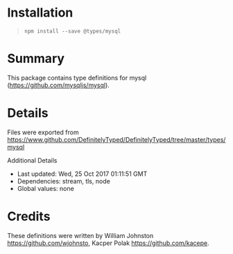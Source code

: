 # Installation
> `npm install --save @types/mysql`

# Summary
This package contains type definitions for mysql (https://github.com/mysqljs/mysql).

# Details
Files were exported from https://www.github.com/DefinitelyTyped/DefinitelyTyped/tree/master/types/mysql

Additional Details
 * Last updated: Wed, 25 Oct 2017 01:11:51 GMT
 * Dependencies: stream, tls, node
 * Global values: none

# Credits
These definitions were written by  William Johnston <https://github.com/wjohnsto>, Kacper Polak <https://github.com/kacepe>.
